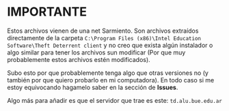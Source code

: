 # IMPORTANTE

Estos archivos vienen de una net Sarmiento. Son archivos extraídos directamente de la carpeta `C:\Program Files (x86)\Intel Education Software\Theft Deterrent client`
y no creo que exista algún instalador o algo similar para tener los archivos sun modificar (Por que muy probablemente estos archivos estén modificados).

Subo esto por que probablemente tenga algo que otras versiones no (y también por que quiero probarlo en mi computadora).
En todo caso si me estoy equivocando hagamelo saber en la sección de **Issues**.

Algo más para añadir es que el servidor que trae es este: `td.alu.bue.edu.ar`
